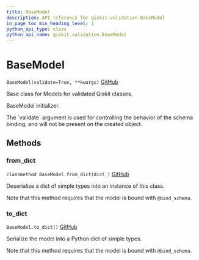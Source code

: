 ```yaml
---
title: BaseModel
description: API reference for qiskit.validation.BaseModel
in_page_toc_min_heading_level: 1
python_api_type: class
python_api_name: qiskit.validation.BaseModel
---
```


# BaseModel

<span id="qiskit.validation.BaseModel" />

`BaseModel(validate=True, **kwargs)` [GitHub](https://github.com/qiskit/qiskit/tree/stable/0.14/qiskit/validation/base.py "view source code")

Base class for Models for validated Qiskit classes.

BaseModel initializer.

<Admonition title="Note" type="note">
  The `validate` argument is used for controlling the behavior of the schema binding, and will not be present on the created object.
</Admonition>

## Methods

### from\_dict

<span id="qiskit.validation.BaseModel.from_dict" />

`classmethod BaseModel.from_dict(dict_)` [GitHub](https://github.com/qiskit/qiskit/tree/stable/0.14/qiskit/validation/base.py "view source code")

Deserialize a dict of simple types into an instance of this class.

Note that this method requires that the model is bound with `@bind_schema`.

### to\_dict

<span id="qiskit.validation.BaseModel.to_dict" />

`BaseModel.to_dict()` [GitHub](https://github.com/qiskit/qiskit/tree/stable/0.14/qiskit/validation/base.py "view source code")

Serialize the model into a Python dict of simple types.

Note that this method requires that the model is bound with `@bind_schema`.

